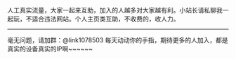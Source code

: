 人工真实流量，大家一起来互助，加入的人越多对大家越有利。小站长请私聊我一起玩，不适合违法网站。个人主页类互助，不收费的，收人力。

---

毫无问题，请加群：@link1078503  每天动动你的手指，期待更多的人加入，都是真实的设备真实的IP啊~~~~~~

